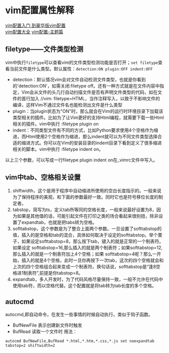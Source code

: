 # vim配置属性解释
[vim配置入门,到豪华版vim配置](https://blog.csdn.net/renchunlin66/article/details/51592066)  
[vim配置大全](https://blog.csdn.net/darennet/article/details/41148135)
[vim配置-主题篇](https://blog.csdn.net/u012948976/article/details/50991933)

## filetype——文件类型检测
vim中执行```filetype```可以查看vim的文件类型检测功能是否打开；```set filetype```查看当前文件是什么类型。默认属性：```detection:ON plugin:OFF indent:OFF```
* detection：默认情况vim会对文件自动检测文件类型，也就是你看到的'detection:ON'，如需关闭:filetype off。还有一种方式就是在文件内容中指定，Vim会从文件的头几行自动扫描文件是否有声明文件类型的代码，如在文件的首行加入 //vim: filetype=HTML，当作注释写入，以致于不影响文件的编译，这样Vim不通过文件名也能检测出文件是什么类型
* plugin：当plugin状态为"ON"时，那么就会在Vim的运行时环境目录下加载该类型相关的插件。比如为了让Vim更好的支持Html编程，就需要下载一些Html相关的插件。vim中执行 :filetype plugin on
* indent：不同类型文件有不同的方式，比如Python要求使用4个空格作为缩进，而Html使用2个空格作为缩进，那么indent就可以为不同文件类型选择合适的缩进方式。你可以在Vim的安装目录的indent目录下看到定义了很多缩进相关的脚本。vim中执行 :filetype indent on。 

以上三个参数，可以写成一行filetype plugin indent on在_vimrc文件中写入。
## vim中tab、空格相关设置
1. shiftwidth，这个是用于程序中自动缩进所使用的空白长度指示的。一般来说为了保持程序的美观，和下面的参数最好一致。同时它也是符号移位长度的制定者。
2. tabstop，简写为ts，定义tab所等同的空格长度，一般来说最好设置为8，因为如果是其他值的话，可能引起文件在打印之类的场合看起来很别扭，除非设置了expandtab，也就是把tabs转为空格。
3. softtabstop，这个参数是为了整合上面两个参数。一旦设置了softtabstop的值，插入的是空格和tab的混合，具体如何取决于设定的softtabstop。举个栗子，如果设定softtabstop=8，那么按下tab，键入的就是正常的一个制表符。如果设定 softtabstop=16,那么插入的就是两个制表符；如果softtabstop=12,那么插入的就是一个制表符加上4个空格；如果 softtabstop=4呢？那么一开始，插入的就是4个空格，此时一旦你再按下一次tab，这次的四个空格就会和上次的四个空格组合起来变成一个制表符。换句话说，softtabstop是“逢8空格进1制表符”,前提是你tabstop=8。
4. expandtab，多人开发时，为了代码风格尽量保持一致，一般不允许在代码中使用tab符，而以空格代替。这个配置就是将tab转为tab长度的多个空格。
## autocmd
autocmd,即自动命令，在发生一些事情的时候自动执行，类似于钩子函数。
* BufNewFile 表示创建新文件时触发
* BufRead 读取一个文件时
用法：
```
autocmd BufNewFile,BufRead *.html,*.htm,*.css,*.js set noexpandtab tabstop=2 shiftwidth=2  
```
